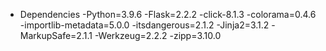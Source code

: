 - Dependencies
  -Python=3.9.6
  -Flask=2.2.2
  -click-8.1.3
  -colorama=0.4.6
  -importlib-metadata=5.0.0
  -itsdangerous=2.1.2
  -Jinja2=3.1.2
  -MarkupSafe=2.1.1
  -Werkzeug=2.2.2
  -zipp=3.10.0